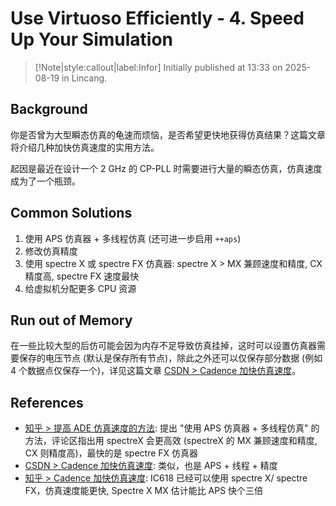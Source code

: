 # Use Virtuoso Efficiently - 4. Speed Up Your Simulation

> [!Note|style:callout|label:Infor]
Initially published at 13:33 on 2025-08-19 in Lincang.

## Background

你是否曾为大型瞬态仿真的龟速而烦恼，是否希望更快地获得仿真结果？这篇文章将介绍几种加快仿真速度的实用方法。

起因是最近在设计一个 2 GHz 的 CP-PLL 时需要进行大量的瞬态仿真，仿真速度成为了一个瓶颈。

## Common Solutions

1. 使用 APS 仿真器 + 多线程仿真 (还可进一步启用 `++aps`)
2. 修改仿真精度
3. 使用 spectre X 或 spectre FX 仿真器: spectre X > MX 兼顾速度和精度, CX 精度高, spectre FX 速度最快
4. 给虚拟机分配更多 CPU 资源






## Run out of Memory

在一些比较大型的后仿可能会因为内存不足导致仿真挂掉，这时可以设置仿真器需要保存的电压节点 (默认是保存所有节点)，除此之外还可以仅保存部分数据 (例如 4 个数据点仅保存一个)，详见这篇文章 [CSDN > Cadence 加快仿真速度](https://blog.csdn.net/qq_47452573/article/details/137106350)。



## References

- [知乎 > 提高 ADE 仿真速度的方法](https://zhuanlan.zhihu.com/p/675062591): 提出 "使用 APS 仿真器 + 多线程仿真" 的方法，评论区指出用 spectreX 会更高效 (spectreX 的 MX 兼顾速度和精度, CX 则精度高)，最快的是 spectre FX 仿真器
- [CSDN > Cadence 加快仿真速度](https://blog.csdn.net/qq_47452573/article/details/137106350): 类似，也是 APS + 线程 + 精度
- [知乎 > Cadence 加快仿真速度](https://zhuanlan.zhihu.com/p/680258606):  IC618 已经可以使用 spectre X/ spectre FX，仿真速度能更快, Spectre X MX 估计能比 APS 快个三倍


